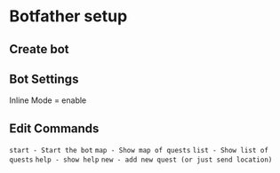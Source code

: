 # Botfather setup

## Create bot

## Bot Settings
Inline Mode = enable

## Edit Commands

`start - Start the bot`
`map - Show map of quests`
`list - Show list of quests`
`help - show help`
`new - add new quest (or just send location)`


